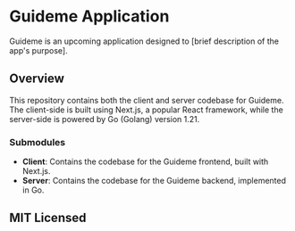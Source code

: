 # Guideme Application

Guideme is an upcoming application designed to [brief description of the app's purpose].

## Overview

This repository contains both the client and server codebase for Guideme. The client-side is built using Next.js, a popular React framework, while the server-side is powered by Go (Golang) version 1.21.

### Submodules

- **Client**: Contains the codebase for the Guideme frontend, built with Next.js.
- **Server**: Contains the codebase for the Guideme backend, implemented in Go.

## MIT Licensed